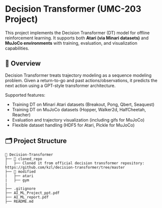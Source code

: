# Decision Transformer (UMC-203 Project)

This project implements the Decision Transformer (DT) model for offline reinforcement learning. It supports both **Atari (via Minari datasets)** and **MuJoCo environments** with training, evaluation, and visualization capabilities.

## 📖 Overview

Decision Transformer treats trajectory modeling as a sequence modeling problem. Given a return-to-go and past actions/observations, it predicts the next action using a GPT-style transformer architecture.

Supported features:
- Training DT on Minari Atari datasets (Breakout, Pong, Qbert, Seaquest)
- Training DT on MuJoCo datasets (Hopper, Walker2d, HalfCheetah, Reacher)
- Evaluation and trajectory visualization (including gifs for MuJoCo)
- Flexible dataset handling (HDF5 for Atari, Pickle for MuJoCo)
## 🗂️ Project Structure

```plaintext
📂 Decision-Transformer
├── 📂 cloned_repo
│   ├── Cloned it from official decision transformer repository: https://github.com/kzl/decision-transformer/tree/master
├── 📂 modified
|   ├── atari
|   ├── gym
|
├── .gitignore
├── AI_ML_Project_ppt.pdf
├── AI_ML_report.pdf
├── README.md

```
